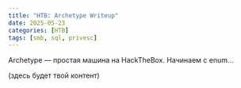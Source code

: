 ```yaml
---
title: "HTB: Archetype Writeup"
date: 2025-05-23
categories: [HTB]
tags: [smb, sql, privesc]
---
```


Archetype — простая машина на HackTheBox. Начинаем с enum...

(здесь будет твой контент)
